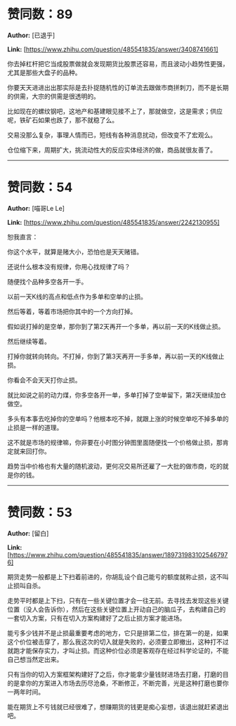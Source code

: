 # 赞同数：89

**Author:** [已退乎]

 **Link:** [https://www.zhihu.com/question/485541835/answer/3408741661]

你去掉杠杆把它当成股票做就会发现期货比股票还容易，而且波动小趋势性更强，尤其是那些大盘子的品种。

你要天天进进出出那实际是去扑捉随机性的订单流去跟做市商拼刺刀，而不是长期的供需，大宗的供需是很透明的。

比如现在的螺纹钢吧，这地产和基建眼见接不上了，那就做空，这是需求；供应呢，铁矿石如果也跌了，那不就稳了么。

交易没那么复杂，事理人情而已，短线有各种消息扰动，但改变不了宏观么。

仓位缩下来，周期扩大，挑流动性大的反应实体经济的做，商品就很友善了。

---

# 赞同数：54

**Author:** [喵哥Le Le]

 **Link:** [https://www.zhihu.com/question/485541835/answer/2242130955]

恕我直言：

你这个水平，就算是赌大小，恐怕也是天天赌错。

还说什么根本没有规律，你用心找规律了吗？

随便找个品种多空各开一手。

以前一天K线的高点和低点作为多单和空单的止损。

然后等着，等着市场把你其中的一个方向打掉。

假如说打掉的是空单，那你到了第2天再开一个多单，再以前一天的K线做止损。

然后继续等着。

打掉你就转向转向。不打掉，你到了第3天再开一手多单，再以前一天的K线做止损。

你看会不会天天打你止损。

就比如说之前的动力煤，你多空各开一单，多单打掉了空单留下，第2天继续加仓做空。

多头有本事去吃掉你的空单吗？他根本吃不掉，就跟上涨的时候空单吃不掉多单的止损是一样的道理。

这不就是市场的规律嘛，你非要在小时图分钟图里面随便找一个价格做止损，那肯定就来回打你。

趋势当中价格也有大量的随机波动，更何况交易所还雇了一大批的做市商，吃的就是你的钱。

---

# 赞同数：53

**Author:** [留白]

 **Link:** [https://www.zhihu.com/question/485541835/answer/1897319831025467976]

期货走势一般都是上下扫着前进的，你胡乱设个自己能亏的额度就称止损，这不叫止损叫自杀。

走势平时都是上下扫，只有在一些关键位置才会一往无前。去寻找去发现这些关键位置（没人会告诉你），然后在这些关键位置上开动自己的脑瓜子，去构建自己的一套切入方案，只有在切入方案构建好了之后止损方案才能进场。

能亏多少钱并不是止损最重要考虑的地方，它只是排第二位，排在第一的是，如果这个价位被击穿了，那么我这次的切入就是失败的，必须要立即撤出，这种打不过就跑才能保存实力，才叫止损。而这种价位必须是客观存在经过科学论证的，不能自己想当然定出来。

只有当你的切入方案框架构建好了之后，你才能拿少量钱财进场去打磨，打磨的目的是拿你的方案进入市场去历尽沧桑，不断修正，不断完善，光是这种打磨也要你一两年时间。

能在期货上不亏钱就已经很难了，想赚期货的钱更是痴心妄想，该退出就赶紧退出吧。